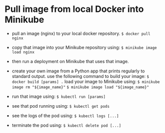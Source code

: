# Pull image from local Docker into Minikube

* pull an image (nginx) to your local docker repository.
    `$ docker pull nginx`
* copy that image into your Minikube repository using:
    `$ minikube image load nginx`
* then run a deployment on Minikube that uses that image.

* create your own image from a Python app that prints regularly to standard output.
    use the following command to build your image:
        `$ docker build [params] .`
    load your image to Minikube using:
        `$ minikube image rm "${image_name}"`
        `$ minikube image load "${image_name}"`
* run that image using:
    `$ kubectl run [params]`
* see that pod running using:
    `$ kubectl get pods`
* see the logs of the pod using:
    `$ kubectl logs [...]`
* terminate the pod using:
    `$ kubectl delete pod [...]`

